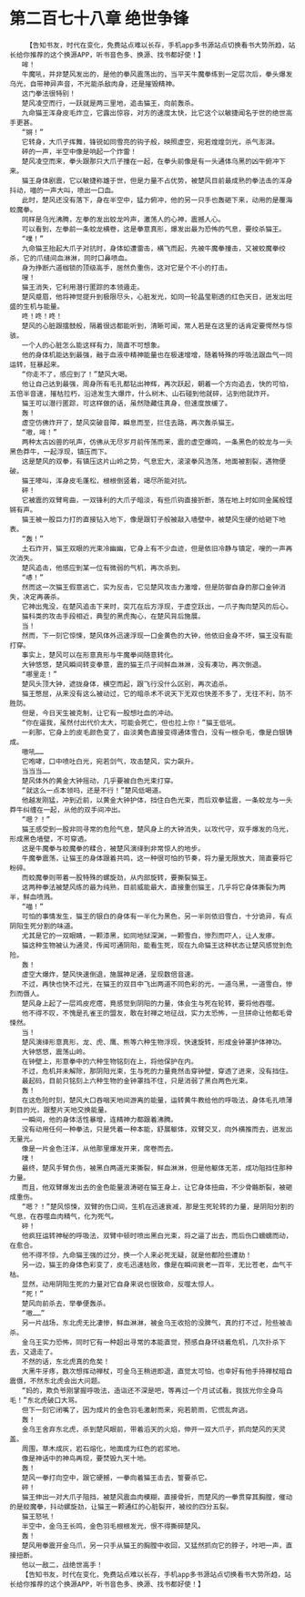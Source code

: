 # 第二百七十八章 绝世争锋
        【告知书友，时代在变化，免费站点难以长存，手机app多书源站点切换看书大势所趋，站长给你推荐的这个换源APP，听书音色多、换源、找书都好使！】
       哞！
       牛魔吼，并非楚风发出的，是他的拳风震荡出的，当平天牛魔拳练到一定层次后，拳头爆发乌光，自带神异声音，不光能杀敌肉身，还是摧毁精神。
       这门拳法很特别！
       楚风凌空而行，一跃就是两三里地，追击猫王，向前轰杀。
       九命猫王浑身皮毛炸立，它露出惊容，对方的速度太快，比它这个以敏捷闻名于世的绝世高手更甚。
       “锵！”
       它转身，大爪子挥舞，锋锐如同雪亮的钩子般，映照虚空，宛若煌煌剑光，杀气澎湃。
       砰的一声，半空中像是响起一个炸雷！
       楚风凌空而来，拳头跟那只大爪子撞在一起，在拳头前像是有一头通体乌黑的凶牛俯冲下来。
       猫王身体剧震，它以敏捷称雄于世，但是力量不占优势，被楚风目前最成熟的拳法击的浑身抖动，喵的一声大叫，喷出一口血。
       此时，楚风还没有落下，身在半空中，猛力俯冲，他的另一只手也轰砸下来，动用的是覆海蛟魔拳。
       同样是乌光沸腾，左拳的发出蛟龙吟声，激荡人的心神，震撼人心。
       可以看到，左拳前一条蛟龙横卷，这是拳意真形，爆发出最为恐怖的气息，要绞杀猫王。
       “噗！”
       九命猫王抬起大爪子对抗时，身体如遭雷击，横飞而起，先被牛魔拳撞击，又被蛟魔拳绞杀，它的爪缝间血淋淋，同时口鼻喷血。
       身为挣断六道枷锁的顶级高手，居然负重伤，这对它是个不小的打击。
       嗖！
       猫王消失，它利用潜行匿踪的本领遁走。
       楚风蹙眉，他将神觉提升到极限尽头，心脏发光，如同一轮晶莹剔透的红色天日，迸发出旺盛的生机与能量。
       咚！咚！咚！
       楚风的心脏跟擂鼓般，隔着很远都能听到，清晰可闻，常人若是在这里的话肯定要愕然与惊骇。
       一个人的心脏怎么能这样有力，简直不可想象。
       他的身体机能达到最强，融于血液中精神能量也在极速增增，随着特殊的呼吸法跟血气一同运转，狂暴起来。
       “你走不了，感应到了！”楚风大喝。
       他让自己达到最强，周身所有毛孔都钻出神辉，再次跃起，朝着一个方向追去，快的可怕，五倍半音速，摧枯拉朽，沿途发生大爆炸，什么树木、山石碰到他就碎，沾到他就炸开。
       猫王可以潜行匿踪，可这样做的话，虽然隐藏住真身，但速度放缓了。
       轰！
       虚空仿佛炸开了，楚风突破音障，瞬息而至，拦住去路，再次轰杀猫王。
       “嗷，哞！”
       两种太古凶兽的吼声，仿佛从无尽岁月前传荡而来，震的虚空爆鸣，一条黑色的蛟龙与一头黑色莽牛，一起浮现，镇压而下。
       这是楚风的双拳，有镇压这片山岭之势，气息宏大，滚滚拳风浩荡，地面被割裂，遇物便破。
       猫王嚎叫，浑身皮毛蓬松，根根倒竖着，竭尽所能对抗。
       砰！
       它被震的双臂弯曲，一双锋利的大爪子暗淡，有些爪钩直接折断，落在地上时如同金属般铿锵有声。
       猫王被一股巨力打的直接钻入地下，像是跟钉子般被敲入墙壁中，被楚风生硬的给砸下地表。
       “轰！”
       土石炸开，猫王双眼的光束冷幽幽，它身上有不少血迹，但是依旧冷静与镇定，嗖的一声再次消失。
       楚风追击，他感应到某一位有微弱的气机，再次杀到。
       “哧！”
       然而这一次猫王假意逃亡，实为反击，它见楚风攻击力激增，但是防御自身的那口金钟消失，决定再袭杀。
       它神出鬼没，在楚风追击下来时，突兀在后方浮现，于虚空跃出，一爪子掏向楚风的后心。
       猫科类的攻击手段相近，典型的黑虎掏心，在楚风背后施展。
       当！
       然而，下一刻它惊悚，楚风体外迅速浮现一口金黄色的大钟，他依旧金身不坏，猫王没有能打穿。
       事实上，楚风可以在形意真形与牛魔拳间随意转化。
       大钟悠悠，楚风瞬间转变拳意，震的猫王爪子间鲜血淋淋，没有凑功，再次倒退。
       “哪里走！”
       楚风头顶大钟，遮拢身体，横空而起，跟飞行没什么区别，再次追杀。
       猫王憋屈，从来没有这么被动过，它的暗杀术不说天下无双也快差不多了，无往不利，防不胜防。
       但是，今日天生被克制，让它有一股想吐血的冲动。
       “你在逼我，虽然付出代价太大，可能会死亡，但也拉上你！”猫王低吼。
       一刹那，它身上的皮毛颜色变了，由淡黄色直接变得通体雪白，没有一根杂毛，像是白银铸成。
       嗷吼……
       它咆哮，口中喷吐白光，宛若剑气，攻击楚风，实力飙升。
       当当当……
       楚风体外的黄金大钟摇动，几乎要被白色光束打穿。
       “就这么一点本领吗，还是不行！”楚风低喝道。
       他越发刚猛，冲到近前，以黄金大钟护体，挡住白色光束，而后双拳猛震，一条蛟龙与一头莽牛纠缠在一起，从他的双手间冲出。
       “嗯？！”
       猫王感受到一股非同寻常的危险气息，楚风身上的大钟消失，以攻代守，双手爆发的乌光，形成黑色墙壁，不可穿透。
       这是牛魔拳与蛟魔拳的糅合，被楚风演绎到非常惊人的地步。
       牛魔拳震荡，让猫王的身体跟着共鸣，这一种很可怕的节奏，将力量无限放大，简直要将它粉碎。
       而蛟魔拳则带着一股特殊的螺旋劲，从内部旋转，要撕裂猫王。
       这两种拳法被楚风练的最为纯熟，目前威能最大，直接重创猫王，几乎将它身体撕裂为两半，鲜血喷溅。
       “喵！”
       可怕的事情发生，猫王的银白的身体有一半化为黑色，另一半则依旧雪白，十分诡异，有点阴阳生死分割的味道。
       尤其是它的一双眼睛，一颗漆黑，如同地狱深渊，一颗雪白，惨烈而吓人，让人发瘆。
       猫这种生物被认为通灵，传闻可通阴阳，能看生死，现在九命猫王这种状态让楚风感觉到危险。
       轰！
       虚空大爆炸，楚风快速倒退，施展神足通，呈现数倍音速。
       不过，再快也快不过光，在猫王的双目中飞出两道不同色彩的光，一道乌黑，一道雪白，惨烈而慑人。
       楚风身上起了一层鸡皮疙瘩，竟感觉到阴阳的力量，体会生与死在轮转，要将他吞噬。
       他不得不叹，不愧是孔雀王的盟友，敢在封禅之地征战，实力太恐怖，一旦拼命让他都毛骨悚然。
       当！
       楚风演绎形意真形，龙、虎、鹰、熊等六种生物浮现，快速旋转，形成金钟罩护体神功。
       大钟悠悠，震荡山岭。
       在钟壁上，形意拳中的六种生物铭刻在上，将他保护在内。
       不过，危机并未解除，那阴阳光束，生与死的力量竟然击穿钟壁，穿透了进来，没有挡住。
       最起码，目前只铭刻上六种生物的金钟罩挡不住，只是消弱了黑白两色光束。
       轰！
       在这危险时刻，楚风大口吞咽天地间游离的能量，运转黄牛教给他的呼吸法，身体毛孔喷薄刺目的光，跟整片天地交换能量。
       一瞬间，他的身体活性暴增，连精神力都跟着沸腾。
       没有动用任何一种拳法，只是凭着一种本能，舒展躯体，双臂交叉，向外横推而去，迸发出无量光。
       像是一片金色汪洋，从他那里爆发开来，席卷而去。
       噗！
       最终，楚风手臂负伤，被黑白两道光束撕裂，鲜血淋淋，但是他躯体无恙，成功阻挡住那种力量。
       而且，他双臂爆发出去的金色能量浪涛砸在猫王身上，让它身体扭曲，不少骨骼断裂，被砸成重伤。
       “嗯？！”楚风惊悚，双臂的伤口间，生机在迅速衰减，那是生死轮转的力量，是阴阳分割的气息，在吞噬血肉精气，化为死气。
       砰！
       他疯狂运转神秘的呼吸法，双臂中顿时喷出黑白光束，将之逼了出去，而后伤口蠕蠕而动，在愈合。
       他不得不惊，九命猫王强的过分，换一个人来必死无疑，就是他都险些遭劫！
       另一边，猫王的身体色彩变了，皮毛迅速枯败，像是在瞬间衰老一百年，无比苍老，血气干枯。
       显然，动用阴阳生死的力量对它自身来说也很致命，反噬太惊人。
       “死！”
       楚风向前杀去，举拳便轰杀。
       “嗷……”
       另一片战场，东北虎无比凄惨，鲜血淋淋，被金乌王收拾的没脾气，真的打不过，险些被击杀。
       金乌王实力恐怖，同时它有一种超出寻常的本能直觉，预感自身环绕着危机，几次扑杀下去，又退走了。
       不然的话，东北虎真的危矣！
       大黑牛牙疼，数次想挥动禅杖，可金乌王稍进即退，直觉太可怕，也幸好有他手持禅杖暗自震慑，不然东北虎会出大问题。
       “妈的，欺负爷刚掌握呼吸法，造诣还不深是吧，等再过一个月试试看，我拔光你全身鸟毛！”东北虎破口大骂。
       但下一刻它闭嘴了，因为成片的金色羽毛激射而来，宛若箭雨，它慌乱奔逃。
       轰！
       金乌王舍弃东北虎，杀到楚风眼前，带着滔天的火焰，伸开一双大爪子，抓向楚风的天灵盖。
       周围，草木成灰，岩石熔化，地面成为红色的岩浆地。
       像是神话中的神鸟再现，要焚毁九天十地。
       轰！
       楚风一拳打向空中，跟它硬撼，一拳向着猫王击去，誓要杀它。
       砰！
       猫王伸出一对大爪子阻挡，被楚风震血肉模糊，直接骨折，而楚风的一拳贯穿其胸膛，催动的是蛟魔拳，抖动螺旋劲，让猫王一颗通红的心脏裂开，被绞的四分五裂。
       猫王怒吼！
       半空中，金乌王长鸣，金色羽毛根根发光，恨不得撕碎楚风。
       轰！
       楚风用拳震开金乌爪，另一只手从猫王的胸膛中收回，又猛然抓向它的脖子，咔吧一声，直接扭断。
       他以一敌二，战绝世高手！
       【告知书友，时代在变化，免费站点难以长存，手机app多书源站点切换看书大势所趋，站长给你推荐的这个换源APP，听书音色多、换源、找书都好使！】